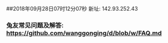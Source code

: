 ##2018年09月28日07时12分07秒 新址: 142.93.252.43
### 兔友常见问题及解答: https://github.com/wanggonging/d/blob/w/FAQ.md
